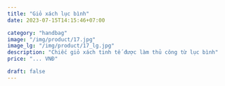 ```yaml
---
title: "Giỏ xách lục bình"
date: 2023-07-15T14:15:46+07:00

category: "handbag" 
image: "/img/product/17.jpg"
image_lg: "/img/product/17_lg.jpg"
description: "Chiếc giỏ xách tinh tế được làm thủ công từ lục bình"
price: "... VNĐ"

draft: false
---
```


